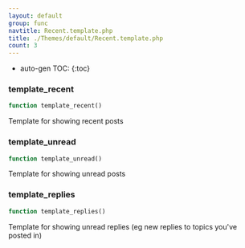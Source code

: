 ```yaml
---
layout: default
group: func
navtitle: Recent.template.php
title: ./Themes/default/Recent.template.php
count: 3
---
```

* auto-gen TOC:
{:toc}
### template_recent

```php
function template_recent()
```
Template for showing recent posts



### template_unread

```php
function template_unread()
```
Template for showing unread posts



### template_replies

```php
function template_replies()
```
Template for showing unread replies (eg new replies to topics you've posted in)




